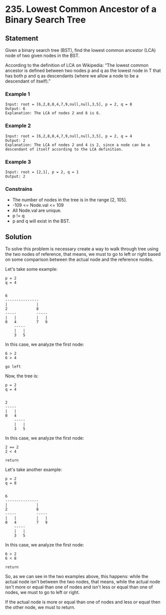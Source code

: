 # 235. Lowest Common Ancestor of a Binary Search Tree

## Statement
Given a binary search tree (BST), find the lowest common ancestor (LCA) node of two given nodes in the BST.

According to the definition of LCA on Wikipedia: “The lowest common ancestor is defined between two nodes p and q as the lowest node in T that has both p and q as descendants (where we allow a node to be a descendant of itself).”

### Example 1
```
Input: root = [6,2,8,0,4,7,9,null,null,3,5], p = 2, q = 8
Output: 6
Explanation: The LCA of nodes 2 and 8 is 6.
```

### Example 2
```
Input: root = [6,2,8,0,4,7,9,null,null,3,5], p = 2, q = 4
Output: 2
Explanation: The LCA of nodes 2 and 4 is 2, since a node can be a descendant of itself according to the LCA definition.
```

### Example 3
```
Input: root = [2,1], p = 2, q = 1
Output: 2
```

### Constrains
- The number of nodes in the tree is in the range [2, 105].
- -109 <= Node.val <= 109
- All Node.val are unique.
- p != q
- p and q will exist in the BST.

## Solution
To solve this problem is necessary create a way to walk through tree using the two nodes of reference, that means, we must to go to left or right based on some comparison between the actual node and the reference nodes.

Let's take some example:

```
p = 2
q = 4


6
---------------
|             |
2             8
-----         -----
|   |         |   |
0   4         7   9
    -----
    |   |
    3   5
```

In this case, we analyze the first node:

```
6 > 2
6 > 4

go left
```

Now, the tree is:

```
p = 2
q = 4


2
-----
|   |
0   4
    -----
    |   |
    3   5
```

In this case, we analyze the first node:

```
2 == 2
2 < 4

return
```

Let's take another example:

```
p = 2
q = 8


6
---------------
|             |
2             8
-----         -----
|   |         |   |
0   4         7   9
    -----
    |   |
    3   5
```

In this case, we analyze the first node:

```
6 > 2
6 < 8

return
```

So, as we can see in the two examples above, this happens: while the actual node isn't between the two nodes, that means, while the actual node isn't more or equal than one of nodes and isn't less or equal than one of nodes, we must to go to left or right.

If the actual node is more or equal than one of nodes and less or equal then the other node, we must to return.
